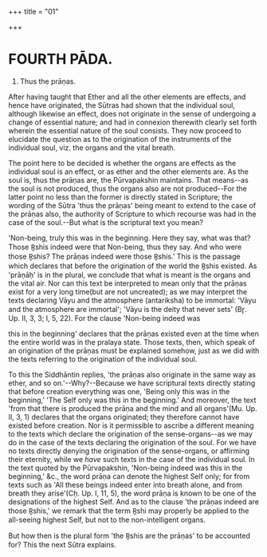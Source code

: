 +++
title = "01"

+++




# FOURTH PĀDA.

1. Thus the prāṇas.

After having taught that Ether and all the other elements are effects, and hence have originated, the Sūtras had shown that the individual soul, although likewise an effect, does not originate in the sense of undergoing a change of essential nature; and had in connexion therewith clearly set forth wherein the essential nature of the soul consists. They now proceed to elucidate the question as to the origination of the instruments of the individual soul, viz. the organs and the vital breath.

The point here to be decided is whether the organs are effects as the individual soul is an effect, or as ether and the other elements are. As the soul is, thus the prāṇas are, the Pūrvapakshin maintains. That means--as the soul is not produced, thus the organs also are not produced--For the latter point no less than the former is directly stated in Scripture; the wording of the Sūtra 'thus the prāṇas' being meant to extend to the case of the prāṇas also, the authority of Scripture to which recourse was had in the case of the soul.--But what is the scriptural text you mean?

'Non-being, truly this was in the beginning. Here they say, what was that? Those R̥shis indeed were that Non-being, thus they say. And who were those R̥shis? The prāṇas indeed were those R̥shis.' This is the passage which declares that before the origination of the world the R̥shis existed. As 'prāṇāḥ' is in the plural, we conclude that what is meant is the organs and the vital air. Nor can this text be interpreted to mean only that the prāṇas exist for a very long time(but are not uncreated); as we may interpret the texts declaring Vāyu and the atmosphere (antariksha) to be immortal: 'Vāyu and the atmosphere are immortal'; 'Vāyu is the deity that never sets' (Br̥. Up. II, 3, 3; I, 5, 22). For the clause 'Non-being indeed was

this in the beginning' declares that the prāṇas existed even at the time when the entire world was in the pralaya state. Those texts, then, which speak of an origination of the prāṇas must be explained somehow, just as we did with the texts referring to the origination of the individual soul.

To this the Siddhāntin replies, 'the prāṇas also originate in the same way as ether, and so on.'--Why?--Because we have scriptural texts directly stating that before creation everything was one, 'Being only this was in the beginning,' 'The Self only was this in the beginning.' And moreover, the text 'from that there is produced the prāṇa and the mind and all organs'(Mu. Up. II, 3, 1) declares that the organs originated; they therefore cannot have existed before creation. Nor is it permissible to ascribe a different meaning to the texts which declare the origination of the sense-organs--as we may do in the case of the texts declaring the origination of the soul. For we have no texts directly denying the origination of the sense-organs, or affirming their eternity, while we _have_ such texts in the case of the individual soul. In the text quoted by the Pūrvapakshin, 'Non-being indeed was this in the beginning,' &c., the word prāṇa can denote the highest Self only; for from texts such as 'All these beings indeed enter into breath alone, and from breath they arise'(Cḥ. Up. I, 11, 5), the word prāṇa is known to be one of the designations of the highest Self. And as to the clause 'the prāṇas indeed are those R̥shis,' we remark that the term R̥shi may properly be applied to the all-seeing highest Self, but not to the non-intelligent organs.

But how then is the plural form 'the R̥shis are the prāṇas' to be accounted for? This the next Sūtra explains.


